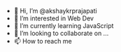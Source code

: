 - 👋 Hi, I’m @akshaykrprajapati
- 👀 I’m interested in Web Dev
- 🌱 I’m currently learning JavaScript
- 💞️ I’m looking to collaborate on ...
- 📫 How to reach me 

<!---
akshaykrprajapati/akshaykrprajapati is a ✨ special ✨ repository because its `README.md` (this file) appears on your GitHub profile.
You can click the Preview link to take a look at your changes.
--->
